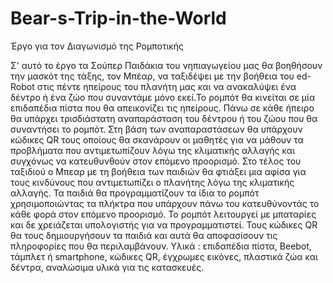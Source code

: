 # Bear-s-Trip-in-the-World
Έργο για τον Διαγωνισμό της Ρομποτικής

Σ' αυτό το έργο τα Σούπερ Παιδάκια του νηπιαγωγείου μας θα βοηθήσουν την μασκότ της τάξης, τον Μπέαρ, να ταξιδέψει με την βοήθεια του ed-Robot στις πέντε ηπείρους του πλανήτη μας και να ανακαλύψει ένα δέντρο ή ένα ζώο που συναντάμε μόνο εκεί.Το ρομπότ θα κινείται σε μία επιδαπέδια πίστα που θα απεικονίζει τις ηπείρους. Πάνω σε κάθε ήπειρο θα υπάρχει τρισδιάστατη αναπαράσταση του δέντρου ή του ζώου που θα συναντήσει το ρομπότ. Στη βάση των αναπαραστάσεων θα υπάρχουν κώδικες QR τους οποίους θα σκανάρουν οι μαθητές για να μάθουν τα προβλήματα που αντιμετωπίζουν λόγω της κλιματικής αλλαγής και συγχόνως να κατευθυνθούν στον επόμενο προορισμό. Στο τέλος του ταξιδιού ο Μπεαρ με τη βοήθεια των παιδιών θα φτιάξει μια αφίσα για τους κινδύνους που αντιμετωπίζει ο πλανήτης λόγω της κλιματικής αλλαγής.
Τα παιδιά θα προγραμματίζουν τα ίδια το ρομπότ χρησιμοποιώντας τα πλήκτρα που υπάρχουν πάνω του κατευθύνοντάς το κάθε φορά στον επόμενο προορισμό. Το ρομπότ λειτουργεί με μπαταρίες και δε χρειάζεται υπολογιστής για να προγραμματιστεί.
Τους κώδικες QR θα τους δημιουργήσουν τα παιδιά και αυτά θα αποφασίσουν τις πληροφορίες που θα περιλαμβάνουν.
Υλικά : επιδαπέδια πίστα, Beebot, τάμπλετ ή smartphone, κώδικες QR, έγχρωμες εικόνες, πλαστικά ζώα και δέντρα, αναλώσιμα υλικά για τις κατασκευές.
